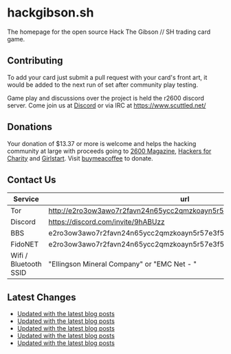 # hackgibson.sh
The homepage for the open source Hack The Gibson // SH trading card game.


## Contributing

To add your card just submit a pull request with your card's front art, it would be added to the next run of set after community play testing.

Game play and discussions over the project is held the r2600 discord server. Come join us at [Discord](https://discord.com/invite/9hABUzz) or via IRC at https://www.scuttled.net/


## Donations

Your donation of $13.37 or more is welcome and helps the hacking community at large with proceeds going to [2600 Magazine](https://2600.com/), [Hackers for Charity](https://hackersforcharity.org) and [Girlstart](https://girlstart.org).  Visit [buymeacoffee](https://www.buymeacoffee.com/hackgibson.sh) to donate.


## Contact Us

Service | url
-|-
Tor | http://e2ro3ow3awo7r2favn24n65ycc2qmzkoayn5r57e3f56nvjwdcgg32ad.onion
Discord | https://discord.com/invite/9hABUzz
BBS | e2ro3ow3awo7r2favn24n65ycc2qmzkoayn5r57e3f56nvjwdcgg32ad.onion:23
FidoNET | e2ro3ow3awo7r2favn24n65ycc2qmzkoayn5r57e3f56nvjwdcgg32ad.onion:24554
Wifi / Bluetooth SSID | "Ellingson Mineral Company" or "EMC Net - <fidonet address>"

## Latest Changes
<!-- BLOG-POST-LIST:START -->
- [Updated with the latest blog posts](https://github.com/DFW2600/hackgibson.sh/commit/a598d049c40aa03bb7c737510e2fdf6ee4b8130b)
- [Updated with the latest blog posts](https://github.com/DFW2600/hackgibson.sh/commit/75b725e1d08bdb155ca194663cf32142d8785f36)
- [Updated with the latest blog posts](https://github.com/DFW2600/hackgibson.sh/commit/96cc8f0f9561b46cf2830df8588ac8e760a9fd9d)
- [Updated with the latest blog posts](https://github.com/DFW2600/hackgibson.sh/commit/e853d81dbed52e718ee885c7f67900dffb961a60)
- [Updated with the latest blog posts](https://github.com/DFW2600/hackgibson.sh/commit/0654f438d4eb3a39e8a800a7db918063f2eecb64)
<!-- BLOG-POST-LIST:END -->
